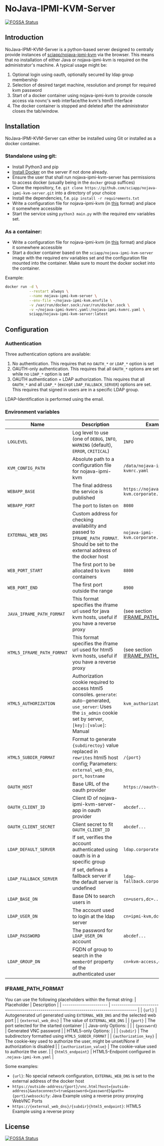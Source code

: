 # NoJava-IPMI-KVM-Server
[![FOSSA Status](https://app.fossa.com/api/projects/git%2Bgithub.com%2Fsciapp%2Fnojava-ipmi-kvm-server.svg?type=shield)](https://app.fossa.com/projects/git%2Bgithub.com%2Fsciapp%2Fnojava-ipmi-kvm-server?ref=badge_shield)


## Introduction

NoJava-IPMI-KVM-Server is a python-based server designed to centrally provide instances of [sciapp/nojava-ipmi-kvm](https://github.com/sciapp/nojava-ipmi-kvm) via the browser. This means that no installation of either Java or nojava-ipmi-kvm is required on the administrator's machine.
A typical usage might be:
1. Optional login using oauth, optionally secured by ldap group membership
2. Selection of desired target machine, resolution and prompt for required kvm password
3. Start of a docker container using nojava-ipmi-kvm to provide console access via novnc's web interface/the kvm's html5 interface
4. The docker container is stopped and deleted after the administrator closes the tab/window.

## Installation

NoJava-IPMI-KVM-Server can either be installed using Git or installed as a docker container.

### Standalone using git:
 - Install Python3 and pip
 - [Install Docker](https://www.docker.com/) on the server if not done already.
 - Ensure the user that shall run nojava-ipmi-kvm-server has permissions to access docker (usually being in the `docker` group suffices)
 - Clone the repository, f.e. `git clone https://github.com/sciapp/nojava-ipmi-kvm-server.git` into a directory of your choice
 - Install the dependencies, f.e. `pip install -r requirements.txt`
 - Write a configuration file for nojava-ipmi-kvm (in [this](https://github.com/sciapp/nojava-ipmi-kvm/blob/master/README.md#configuration-file) format) and place it somewhere accessible
 - Start the service using `python3 main.py` with the required env variables set.


### As a container:
 - Write a configuration file for nojava-ipmi-kvm (in [this](https://github.com/sciapp/nojava-ipmi-kvm/blob/master/README.md#configuration-file) format) and place it somewhere accessible
 - Start a docker container based on the `sciapp/nojava-ipmi-kvm-server` image with the required env variables set and the configuration file mounted into the container. Make sure to mount the docker socket into the container.

Example:

```bash
docker run -d \
           --restart always \
           --name nojava-ipmi-kvm-server \
           --env-file ~/nojava-ipmi-kvm.envfile \
           -v /var/run/docker.sock:/var/run/docker.sock \
           -v ~/nojava-ipmi-kvmrc.yaml:/nojava-ipmi-kvmrc.yaml \
           sciapp/nojava-ipmi-kvm-server:latest
```

## Configuration

### Authentication
Three authentication options are available:
1. No authentication. This requires that no `OAUTH_*` or `LDAP_*` option is set
2. OAUTH-only authentication. This requires that all `OAUTH_*` options are set while no `LDAP_*` option is set
3. OAUTH authentication + LDAP authorization. This requires that all `OAUTH_*` and all `LDAP_*` (except `LDAP_FALLBACK_SERVER`) options are set. This requires that signed in users are in a specific LDAP group.

LDAP-Identification is performed using the email.

### Environment variables
| Name                       | Description                                                                                                                                                         | Example                                   |
| -------------------------- | ------------------------------------------------------------------------------------------------------------------------------------------------------------------- | ----------------------------------------- |
| `LOGLEVEL`                 | Log level to use (one of `DEBUG`, `INFO`, `WARNING` (default), `ERROR`, `CRITICAL`)                                                                                 | `INFO`                                    |
| `KVM_CONFIG_PATH`          | Absolute path to a configuration file for nojava-ipmi-kvm                                                                                                           | `/data/nojava-ipmi-kvmrc.yaml`            |
| `WEBAPP_BASE`              | The final address the service is published                                                                                                                          | `https://nojava-ipmi-kvm.corporate.local` |
| `WEBAPP_PORT`              | The port to listen on                                                                                                                                               | `8080`                                    |
| `EXTERNAL_WEB_DNS`         | Custom address for checking availability and passed to `IFRAME_PATH_FORMAT`. Should be set to the external address of the docker host                               | `nojava-ipmi-kvm.corporate.local`         |
| `WEB_PORT_START`           | The first port to be allocated to kvm containers                                                                                                                    | `8800`                                    |
| `WEB_PORT_END`             | The first port outside the range                                                                                                                                    | `8900`                                    |
| `JAVA_IFRAME_PATH_FORMAT`  | This format specifies the iframe url used for java kvm hosts, useful if you have a reverse proxy                                                                    | (see section [IFRAME_PATH_FORMAT](#IFRAME_PATH_FORMAT))          |
| `HTML5_IFRAME_PATH_FORMAT` | This format specifies the iframe url used for html5 kvm hosts, useful if you have a reverse proxy                                                                   | (see section [IFRAME_PATH_FORMAT](#IFRAME_PATH_FORMAT))          |
| `HTML5_AUTHORIZATION`      | Authorization cookie required to access html5 consoles. `generate`: auto-generated, `use_server`: Uses the `is_admin` cookie set by server, `[key]:[value]`: Manual | `kvm_authorization:abcdefgh`              |
| `HTML5_SUBDIR_FORMAT`      | Format to generate `{subdirectoy}` value replaced in `rewrites` html5 host config; Parameters: `external_web_dns`, `port`, `hostname`                               | `/{port}`                                 |
| `OAUTH_HOST`               | Base URL of the oauth provider                                                                                                                                      | `https://oauth-provider`                  |
| `OAUTH_CLIENT_ID`          | Client ID of nojava-ipmi-kvm-server-app in oauth provider                                                                                                           | `abcdef...`                               |
| `OAUTH_CLIENT_SECRET`      | Client secret to fit `OAUTH_CLIENT_ID`                                                                                                                              | `abcdef...`                               |
| `LDAP_DEFAULT_SERVER`      | If set, verifies the account authenticated using oauth is in a specific group                                                                                       | `ldap.corporate.local`                    |
| `LDAP_FALLBACK_SERVER`     | If set, defines a fallback server if the default server is undefined                                                                                                | `ldap-fallback.corporate.local`           |
| `LDAP_BASE_DN`             | Base DN to search users in                                                                                                                                          | `cn=users,dc=....`                        |
| `LDAP_USER_DN`             | The account used to login at the ldap server                                                                                                                        | `cn=ipmi-kvm,dc=...`                      |
| `LDAP_PASSWORD`            | The password for `LDAP_USER_DN` account                                                                                                                             | `abcdef...`                               |
| `LDAP_GROUP_DN`            | FQDN of group to search in the `memberOf` property of the authenticated user                                                                                        | `cn=kvm-access,dc=...`                    |

### IFRAME_PATH_FORMAT
You can use the following placeholders within the format string:
| Placeholder             | Description                                                                                 |
| ----------------------- | ------------------------------------------------------------------------------------------- |
| `{url}`                 | Autogenerated url generated using `EXTERNAL_WEB_DNS` and the selected web port              |
| `{external_web_dns}`    | The value of `EXTERNAL_WEB_DNS`                                                             |
| `{port}`                | The port selected for the started container                                                 |
| Java-only Options:      |                                                                                             |
| `{password}`            | Generated VNC password                                                                      |
| HTML5-only Options:     |                                                                                             |
| `{subdir}`              | The subdirectory formatted using `HTML5_SUBDIR_FORMAT`                                      |
| `{authorization_key}`   | The cookie-key used to authorize the user, might be unset/None if authorization is disabled |
| `{authorization_value}` | The cookie-value used to authorize the user.                                                |
| `{html5_endpoint}`      | HTML5-Endpoint configured in `.nojava-ipmi-kvm.yaml`                                        |

Some examples:
- `{url}`: No special network configuration, `EXTERNAL_WEB_DNS` is set to the external address of the docker host
- `https://outside-address/{port}/vnc.html?host={outside-address}&autoconnect=true&password={password}&path={port}/websockify`: Java Example using a reverse proxy proxying WebVNC Ports
- `https://{external_web_dns}/{subdir}{html5_endpoint}`: HTML5 Example using a reverse proxy


## License
[![FOSSA Status](https://app.fossa.com/api/projects/git%2Bgithub.com%2Fsciapp%2Fnojava-ipmi-kvm-server.svg?type=large)](https://app.fossa.com/projects/git%2Bgithub.com%2Fsciapp%2Fnojava-ipmi-kvm-server?ref=badge_large)